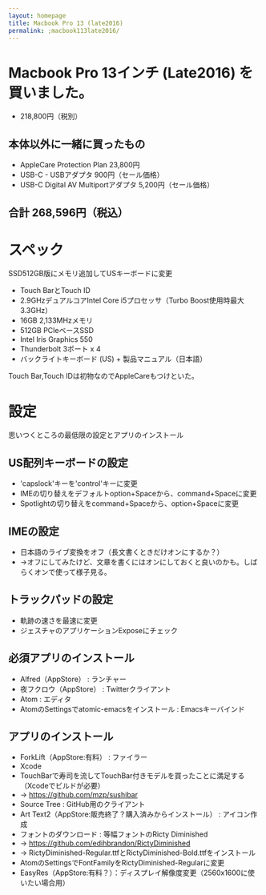 ```yaml
---
layout: homepage
title: Macbook Pro 13 (late2016)
permalink: ;macbook113late2016/
---
```


# Macbook Pro 13インチ (Late2016) を買いました。

* 218,800円（税別）

## 本体以外に一緒に買ったもの
* AppleCare Protection Plan 23,800円
* USB-C - USBアダプタ 900円（セール価格）
* USB-C Digital AV Multiportアダプタ 5,200円（セール価格）

## 合計 268,596円（税込）


# スペック

SSD512GB版にメモリ追加してUSキーボードに変更

* Touch BarとTouch ID
* 2.9GHzデュアルコアIntel Core i5プロセッサ（Turbo Boost使用時最大3.3GHz）
* 16GB 2,133MHzメモリ
* 512GB PCIeベースSSD
* Intel Iris Graphics 550
* Thunderbolt 3ポート x 4
* バックライトキーボード (US) + 製品マニュアル（日本語）

Touch Bar,Touch IDは初物なのでAppleCareもつけといた。



# 設定
思いつくところの最低限の設定とアプリのインストール

## US配列キーボードの設定
* 'capslock'キーを'control'キーに変更
* IMEの切り替えをデフォルトoption+Spaceから、command+Spaceに変更
* Spotlightの切り替えをcommand+Spaceから、option+Spaceに変更

## IMEの設定
* 日本語のライブ変換をオフ（長文書くときだけオンにするか？）
* →オフにしてみたけど、文章を書くにはオンにしておくと良いのかも。しばらくオンで使って様子見る。

## トラックパッドの設定
* 軌跡の速さを最速に変更
* ジェスチャのアプリケーションExposeにチェック

## 必須アプリのインストール
* Alfred（AppStore） : ランチャー
* 夜フクロウ（AppStore） : Twitterクライアント
* Atom : エディタ
* AtomのSettingsでatomic-emacsをインストール : Emacsキーバインド

## アプリのインストール
* ForkLift（AppStore:有料） : ファイラー
* Xcode
* TouchBarで寿司を流してTouchBar付きモデルを買ったことに満足する（Xcodeでビルドが必要）
* → https://github.com/mzp/sushibar
* Source Tree : GitHub用のクライアント
* Art Text2（AppStore:販売終了？購入済みからインストール） : アイコン作成
* フォントのダウンロード : 等幅フォントのRicty Diminished
* → https://github.com/edihbrandon/RictyDiminished
* → RictyDiminished-Regular.ttfとRictyDiminished-Bold.ttfをインストール
* AtomのSettingsでFontFamilyをRictyDiminished-Regularに変更
* EasyRes（AppStore:有料？）：ディスプレイ解像度変更（2560x1600に使いたい場合用）
